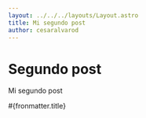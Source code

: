 ```yaml
---
layout: ../../../layouts/Layout.astro
title: Mi segundo post
author: cesaralvarod
---
```


# Segundo post

Mi segundo post

#{fronmatter.title}
